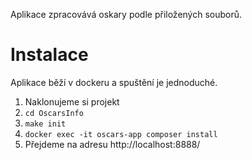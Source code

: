 Aplikace zpracovává oskary podle přiložených souborů.


# Instalace
Aplikace běží v dockeru a spuštění je jednoduché.
1. Naklonujeme si projekt
2. `cd OscarsInfo`
3. `make init`
4. `docker exec -it oscars-app composer install`
5. Přejdeme na adresu http://localhost:8888/
